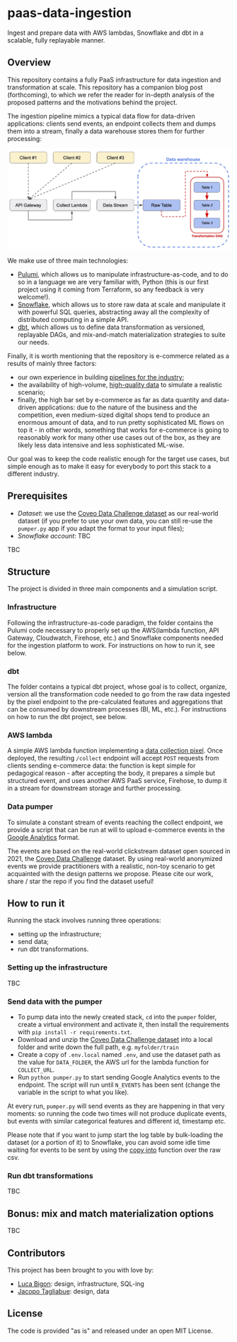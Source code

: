 # paas-data-ingestion
Ingest and prepare data with AWS lambdas, Snowflake and dbt in a scalable, fully replayable manner.

## Overview
This repository contains a fully PaaS infrastructure for data ingestion and transformation at scale. This repository has a companion blog post (forthcoming), to which we refer the reader for in-depth analysis of the proposed patterns and the motivations behind the project.

The ingestion pipeline mimics a typical data flow for data-driven applications: clients send events, an endpoint collects them and dumps them into a stream, finally a data warehouse stores them for further processing:

<img src="https://github.com/jacopotagliabue/paas-data-ingestion/blob/main/images/data_pattern_viz.jpg" width="640">

We make use of three main technologies:

* [Pulumi](https://www.pulumi.com/), which allows us to manipulate infrastructure-as-code, and to do so in a language we are very familiar with, Python (this is our first project using it coming from Terraform, so any feedback is very welcome!).
* [Snowflake](https://signup.snowflake.com/), which allows us to store raw data at scale and manipulate it with powerful SQL queries, abstracting away all the complexity of distributed computing in a simple API.
* [dbt](https://www.getdbt.com/), which allows us to define data transformation as versioned, replayable DAGs, and mix-and-match materialization strategies to suite our needs.

Finally, it is worth mentioning that the repository is e-commerce related as a results of mainly three factors: 

* our own experience in building [pipelines for the industry](https://github.com/jacopotagliabue/you-dont-need-a-bigger-boat);
* the availability of high-volume, [high-quality data](https://github.com/coveooss/SIGIR-ecom-data-challenge) to simulate a realistic scenario;
* finally, the high bar set by e-commerce as far as data quantity and data-driven applications: due to the nature of the business and the competition, even medium-sized digital shops tend to produce an enormous amount of data, and to run pretty sophisticated ML flows on top it - in other words, something that works for e-commerce is going to reasonably work for many other use cases out of the box, as they are likely less data intensive and less sophisticated ML-wise.

Our goal was to keep the code realistic enough for the target use cases, but simple enough as to make it easy for everybody to port this stack to a different industry.

## Prerequisites

* _Dataset_: we use the [Coveo Data Challenge dataset](https://github.com/coveooss/SIGIR-ecom-data-challenge) as our real-world dataset (if you prefer to use your own data, you can still re-use the `pumper.py` app if you adapt the format to your input files);
* _Snowflake account_: TBC

TBC

## Structure

The project is divided in three main components and a simulation script.

### Infrastructure

Following the infrastructure-as-code paradigm, the folder contains the Pulumi code necessary to properly set up the AWS(lambda function, API Gateway, Cloudwatch, Firehose, etc.) and Snowflake components needed for the ingestion platform to work. For instructions on how to run it, see below.

### dbt

The folder contains a typical dbt project, whose goal is to collect, organize, version all the transformation code needed to go from the raw data ingested by the pixel endpoint to the pre-calculated features and aggregations that can be consumed by downstream processes (BI, ML, etc.). For instructions on how to run the dbt project, see below.

### AWS lambda

A simple AWS lambda function implementing a [data collection pixel](https://medium.com/tooso/serving-1x1-pixels-from-aws-lambda-endpoints-9eff73fe7631). Once deployed, the resulting `/collect` endpoint will accept `POST` requests from clients sending e-commerce data: the function is kept simple for pedagogical reason - after accepting the body, it prepares a simple but structured event, and uses another AWS PaaS service, Firehose, to dump it in a stream for downstream storage and further processing.

### Data pumper

To simulate a constant stream of events reaching the collect endpoint, we provide a script that can be run at will to upload e-commerce events in the [Google Analytics](https://developers.google.com/analytics/devguides/collection/protocol/v1/parameters) format.

The events are based on the real-world clickstream dataset open sourced in 2021, the [Coveo Data Challenge](https://github.com/coveooss/SIGIR-ecom-data-challenge) dataset. By using real-world anonymized events we provide practitioners with a realistic, non-toy scenario to get acquainted with the design patterns we propose. Please cite our work, share / star the repo if you find the dataset useful!

## How to run it

Running the stack involves running three operations:

* setting up the infrastructure;
* send data;
* run dbt transformations.

### Setting up the infrastructure

TBC

### Send data with the pumper

* To pump data into the newly created stack, `cd` into the `pumper` folder, create a virtual environment and activate it, then install the requirements with `pip install -r requirements.txt`.
* Download and unzip the [Coveo Data Challenge dataset](https://github.com/coveooss/SIGIR-ecom-data-challenge) into a local folder and write down the full path, e.g. `myfolder/train`
* Create a copy of `.env.local` named `.env`, and use the dataset path as the value for `DATA_FOLDER`, the AWS url for the lambda function for `COLLECT_URL`.
* Run `python pumper.py` to start sending Google Analytics events to the endpoint. The script will run until `N_EVENTS` has been sent (change the variable in the script to what you like).

At every run, `pumper.py` will send events as they are happening in that very moments: so running the code two times will not produce duplicate events, but events with similar categorical features and different id, timestamp etc.

Please note that if you want to jump start the log table by bulk-loading the dataset (or a portion of it) to Snowflake, you can avoid some idle time waiting for events to be sent by using the [copy into](https://docs.snowflake.com/en/sql-reference/sql/copy-into-table.html) function over the raw csv.

### Run dbt transformations

TBC

## Bonus: mix and match materialization options

TBC

## Contributors

This project has been brought to you with love by:

* [Luca Bigon](https://www.linkedin.com/in/bigluck/): design, infrastructure, SQL-ing
* [Jacopo Tagliabue](https://www.linkedin.com/in/jacopotagliabue/): design, data

## License
The code is provided "as is" and released under an open MIT License.
